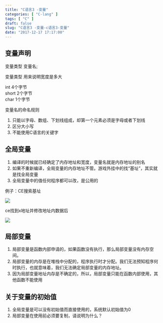 ```yaml
---
title: "C语言3 -变量"
categories: [ "C-lang" ]
tags: [ "C" ]
draft: false
slug: "C语言3 -变量-c语言3-变量"
date: "2017-12-17 17:17:00"
---
```




## 变量声明

变量类型 变量名;

变量类型 用来说明宽度是多大

int 4个字节  
short 2个字节  
char 1个字节

变量名的命名规则

  1. 只能以字母、数组、下划线组成，却第一个元素必须是字母或者下划线
  2. 区分大小写
  3. 不能使用C语言的关键字

## 全局变量

  1. 编译的时候就已经确定了内存地址和宽度，变量名就是内存地址的别名
  2. 如果不重新编译，全局变量的内存地址不管。游戏外挂中的找“基址”，其实就是找全局变量
  3. 全局变量中的值任何程序都可以改，是公用的

例子：CE搜索基址

![][1] 

ce找到x地址并修改地址内数据后

![][2] 

## 局部变量

  1. 局部变量是函数内部申请的，如果函数没有执行，那么局部变量没有内存空间。
  2. 局部变量的内存是在堆栈中分配的，程序执行时才分配。我们无法预知程序何时执行，也就意味着，我们无法确定局部变量的内存地址。
  3. 因为局部变量地址内存是不确定的，所以，局部变量只能在函数内部使用，其他函数不能使用

## 关于变量的初始值

  1. 全局变量是可以没有初始值而直接使用的，系统默认初始值为0
  2. 局部变量在使用前必须要复制，请说明为什么？

 [1]: /uploads/oss/2017-12-17-15135025387062.jpg ""
 [2]: /uploads/oss/2017-12-17-15135025987624.jpg ""